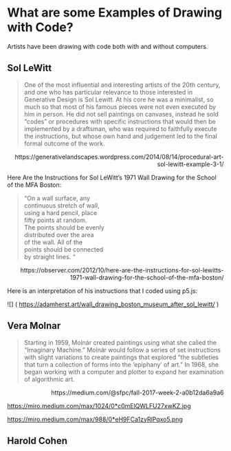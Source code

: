 # What are some Examples of Drawing with Code?

Artists have been drawing with code both with and without computers.

## Sol LeWitt

> One of the most influential and interesting artists of the 20th century, and one who has particular relevance to those interested in Generative Design is Sol Lewitt. At his core he was a minimalist, so much so that most of his famous pieces were not even executed by him in person. He did not sell paintings on canvases, instead he sold “codes” or procedures with specific instructions that would then be implemented by a draftsman, who was required to faithfully execute the instructions, but whose own hand and judgement led to the final formal outcome of the work.

<div style='text-align: right'><p>https://generativelandscapes.wordpress.com/2014/08/14/procedural-art-sol-lewitt-example-3-1/</p></div>

Here Are the Instructions for Sol LeWitt’s 1971 Wall Drawing for the School of the MFA Boston:

> “On a wall surface, any<br>
continuous stretch of wall,<br>
using a hard pencil, place<br>
fifty points at random.<br>
The points should be evenly<br>
distributed over the area<br>
of the wall. All of the<br>
points should be connected<br>
by straight lines. “

<div style='text-align: right'>https://observer.com/2012/10/here-are-the-instructions-for-sol-lewitts-1971-wall-drawing-for-the-school-of-the-mfa-boston/</div>

Here is an interpretation of his instructions that I coded using p5.js:

![] ( https://adamherst.art/wall_drawing_boston_museum_after_sol_lewitt/ )

## Vera Molnar

> Starting in 1959, Molnár created paintings using what she called the “Imaginary Machine.” Molnár would follow a series of set instructions with slight variations to create paintings that explored “the subtleties that turn a collection of forms into the ‘epiphany’ of art.” In 1968, she began working with a computer and plotter to expand her examination of algorithmic art.

<div style='text-align: right'><p>https://medium.com/@sfpc/fall-2017-week-2-a0b12da6a9a6</p></div>

https://miro.medium.com/max/1024/0*c0mElQWLFU27xwKZ.jpg

https://miro.medium.com/max/988/0*eH9FCa1zyRlPqxo5.png

## Harold Cohen
